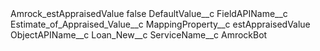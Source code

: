 <?xml version="1.0" encoding="UTF-8"?>
<CustomMetadata xmlns="http://soap.sforce.com/2006/04/metadata" xmlns:xsi="http://www.w3.org/2001/XMLSchema-instance" xmlns:xsd="http://www.w3.org/2001/XMLSchema">
    <label>Amrock_estAppraisedValue</label>
    <protected>false</protected>
    <values>
        <field>DefaultValue__c</field>
        <value xsi:nil="true"/>
    </values>
    <values>
        <field>FieldAPIName__c</field>
        <value xsi:type="xsd:string">Estimate_of_Appraised_Value__c</value>
    </values>
    <values>
        <field>MappingProperty__c</field>
        <value xsi:type="xsd:string">estAppraisedValue</value>
    </values>
    <values>
        <field>ObjectAPIName__c</field>
        <value xsi:type="xsd:string">Loan_New__c</value>
    </values>
    <values>
        <field>ServiceName__c</field>
        <value xsi:type="xsd:string">AmrockBot</value>
    </values>
</CustomMetadata>
